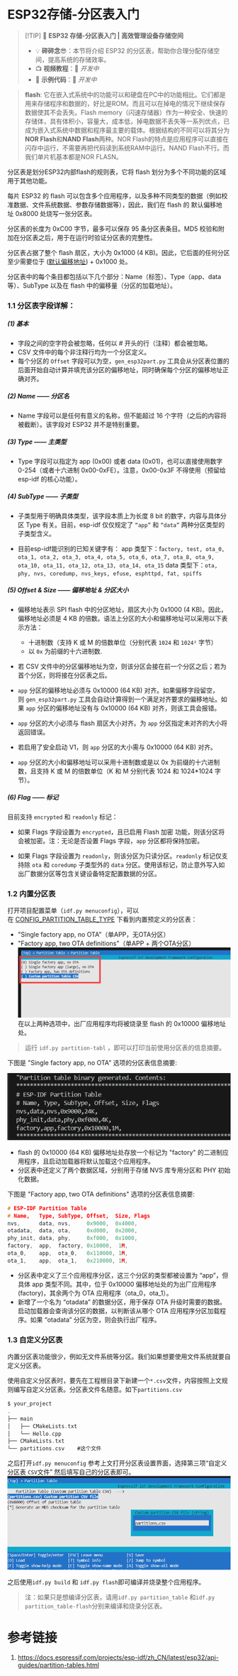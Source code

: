# ESP32存储-分区表入门

> [!TIP] 🚀 **ESP32 存储-分区表入门 | 高效管理设备存储空间**  
> - 💡 **碎碎念**😎：本节将介绍 ESP32 的分区表，帮助你合理分配存储空间，提高系统的存储效率。  
> - 📺 **视频教程**：🚧 *开发中*  
> - 💾 **示例代码**：🚧 *开发中*


> **flash**: 它在嵌入式系统中的功能可以和硬盘在PC中的功能相比。它们都是用来存储程序和数据的，好比是ROM。而且可以在掉电的情况下继续保存数据使其不会丢失。Flash memory（闪速存储器）作为一种安全、快速的存储体，具有体积小，容量大，成本低，掉电数据不丢失等一系列优点，已成为嵌入式系统中数据和程序最主要的载体。根据结构的不同可以将其分为**NOR Flash**和**NAND Flash**两种。NOR Flash的特点是应用程序可以直接在闪存中运行，不需要再把代码读到系统RAM中运行。NAND Flash不行。而我们单片机基本都是NOR FLASN。

分区表是划分ESP32内部flash的规则表，它将 flash 划分为多个不同功能的区域用于其他功能。

每片 ESP32 的 flash 可以包含多个应用程序，以及多种不同类型的数据（例如校准数据、文件系统数据、参数存储数据等），因此，我们在 flash 的 默认偏移地址 0x8000 处烧写一张分区表。

分区表的长度为 0xC00 字节，最多可以保存 95 条分区表条目。MD5 校验和附加在分区表之后，用于在运行时验证分区表的完整性。

分区表占据了整个 flash 扇区，大小为 0x1000 (4 KB)。因此，它后面的任何分区至少需要位于 ([默认偏移地址](https://docs.espressif.com/projects/esp-idf/zh_CN/latest/esp32/api-reference/kconfig.html#config-partition-table-offset)) + 0x1000 处。

分区表中的每个条目都包括以下几个部分：Name（标签）、Type（app、data 等）、SubType 以及在 flash 中的偏移量（分区的加载地址）。

### 1.1 分区表字段详解：

##### **(1) 基本**
- 字段之间的空字符会被忽略，任何以 # 开头的行（注释）都会被忽略。
- CSV 文件中的每个非注释行均为一个分区定义。
- 每个分区的 `Offset` 字段可以为空，`gen_esp32part.py` 工具会从分区表位置的后面开始自动计算并填充该分区的偏移地址，同时确保每个分区的偏移地址正确对齐。

##### **(2) Name —— 分区名**
- Name 字段可以是任何有意义的名称，但不能超过 16 个字符（之后的内容将被截断）。该字段对 ESP32 并不是特别重要。

##### **(3) Type —— 主类型**
- Type 字段可以指定为 app (0x00) 或者 data (0x01)，也可以直接使用数字 0-254（或者十六进制 0x00-0xFE）。注意，0x00-0x3F 不得使用（预留给 esp-idf 的核心功能）。

#####  (4) SubType —— 子类型

- 子类型用于明确具体类型，该字段本质上为长度 8 bit 的数字，内容与具体分区 Type 有关。目前，esp-idf 仅仅规定了 `“app”` 和 `“data”` 两种分区类型的子类型含义。

- 目前esp-idf能识别的已知关键字有：
	app 类型下：f`actory, test, ota_0, ota_1, ota_2, ota_3, ota_4, ota_5, ota_6, ota_7, ota_8, ota_9, ota_10, ota_11, ota_12, ota_13, ota_14, ota_15`
	data 类型下：`ota, phy, nvs, coredump, nvs_keys, efuse, esphttpd, fat, spiffs`
	
##### **(5) Offset & Size —— 偏移地址 & 分区大小**
 
- 偏移地址表示 SPI flash 中的分区地址，扇区大小为 0x1000 (4 KB)。因此，偏移地址必须是 4 KB 的倍数。语法上分区的大小和偏移地址可以采用以下表示方法：
	 - 十进制数（支持 K 或 M 的倍数单位（分别代表 `1024` 和 `1024²` 字节）
	 - 以 `0x` 为前缀的十六进制数.
	   
- 若 CSV 文件中的分区偏移地址为空，则该分区会接在前一个分区之后；若为首个分区，则将接在分区表之后。
- `app` 分区的偏移地址必须与 0x10000 (64 KB) 对齐。如果偏移字段留空，则 `gen_esp32part.py` 工具会自动计算得到一个满足对齐要求的偏移地址。如果 `app` 分区的偏移地址没有与 0x10000 (64 KB) 对齐，则该工具会报错。
- `app` 分区的大小必须与 flash 扇区大小对齐。为 `app` 分区指定未对齐的大小将返回错误。
- 若启用了安全启动 V1，则 `app` 分区的大小需与 0x10000 (64 KB) 对齐。
- `app` 分区的大小和偏移地址可以采用十进制数或是以 0x 为前缀的十六进制数，且支持 K 或 M 的倍数单位（K 和 M 分别代表 1024 和 1024*1024 字节）。

##### **(6) Flag —— 标记**

目前支持 `encrypted` 和 `readonly` 标记：

- 如果 Flags 字段设置为 `encrypted`，且已启用 Flash 加密 功能，则该分区将会被加密。注：无论是否设置 Flags 字段，`app` 分区都将保持加密。

- 如果 Flags 字段设置为 `readonly`，则该分区为只读分区。`readonly` 标记仅支持除 `ota` 和 `coredump` 子类型外的 `data` 分区。使用该标记，防止意外写入如出厂数据分区等包含关键设备特定配置数据的分区。

### 1.2 内置分区表

打开项目配置菜单（`idf.py menuconfig`），可以在 [CONFIG_PARTITION_TABLE_TYPE](https://docs.espressif.com/projects/esp-idf/zh_CN/latest/esp32/api-reference/kconfig.html#config-partition-table-type) 下看到内置预定义的分区表：
- "Single factory app, no OTA"（单APP，无OTA分区）
- "Factory app, two OTA definitions"（单APP + 两个OTA分区）
![](attachments/20240306095441.png)
在以上两种选项中，出厂应用程序均将被烧录至 flash 的 0x10000 偏移地址处。

> 运行 `idf.py partition-tabl` ，即可以打印当前使用分区表的信息摘要。


下图是 "Single factory app, no OTA" 选项的分区表信息摘要:

![](attachments/0240306095603.png)

- flash 的 0x10000 (64 KB) 偏移地址处存放一个标记为 "factory" 的二进制应用程序，且启动加载器将默认加载这个应用程序。
- 分区表中还定义了两个数据区域，分别用于存储 NVS 库专用分区和 PHY 初始化数据。


下图是 "Factory app, two OTA definitions" 选项的分区表信息摘要:

``` c
# ESP-IDF Partition Table
# Name,   Type, SubType, Offset,  Size, Flags
nvs,      data, nvs,     0x9000,  0x4000,
otadata,  data, ota,     0xd000,  0x2000,
phy_init, data, phy,     0xf000,  0x1000,
factory,  app,  factory, 0x10000,  1M,
ota_0,    app,  ota_0,   0x110000, 1M,
ota_1,    app,  ota_1,   0x210000, 1M,
```

- 分区表中定义了三个应用程序分区，这三个分区的类型都被设置为 “app”，但具体 app 类型不同。其中，位于 0x10000 偏移地址处的为出厂应用程序 (factory)，其余两个为 OTA 应用程序（ota_0，ota_1）。
- 新增了一个名为 “otadata” 的数据分区，用于保存 OTA 升级时需要的数据。启动加载器会查询该分区的数据，以判断该从哪个 OTA 应用程序分区加载程序。如果 “otadata” 分区为空，则会执行出厂程序。

### 1.3 自定义分区表

内置分区表功能很少，例如无文件系统等分区。我们如果想要使用文件系统就要自定义分区表。

使用自定义分区表时，要先在工程根目录下新建一个`*.csv`文件，内容按照上文规则编写自定义分区表。分区表文件名随意。如下`partitions.csv`

``` c
$ your_project
.
├── main
│   ├── CMakeLists.txt
│   └── Hello.cpp
├── CMakeLists.txt
└── partitions.csv	  #这个文件
```

之后打开`idf.py menuconfig` 参考上文打开分区表设置界面，选择第三项“自定义分区表 `CSV`文件”
然后填写自己的分区表即可。
![](attachments/2.png)


之后使用`idf.py build` 和 `idf.py flash`即可编译并烧录整个应用程序。

>注：如果只是想编译分区表，请用`idf.py partition_table` 和`idf.py partition_table-flash`分别来编译和烧录分区表。

# 参考链接

1. https://docs.espressif.com/projects/esp-idf/zh_CN/latest/esp32/api-guides/partition-tables.html